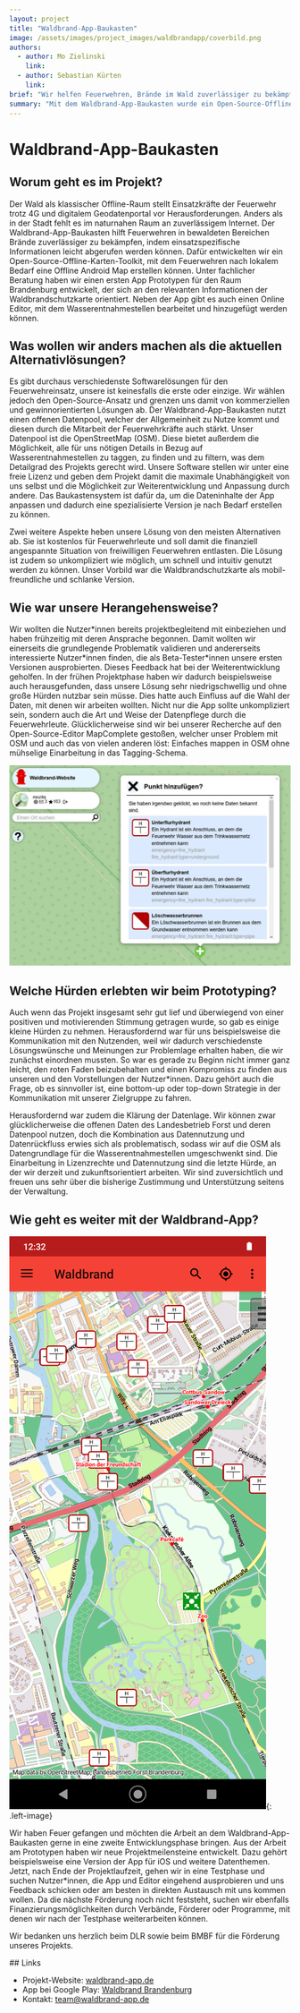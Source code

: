 ```yaml
---
layout: project
title: "Waldbrand-App-Baukasten"
image: /assets/images/project_images/waldbrandapp/coverbild.png
authors:
  - author: Mo Zielinski
    link:
  - author: Sebastian Kürten
    link:
brief: "Wir helfen Feuerwehren, Brände im Wald zuverlässiger zu bekämpfen."
summary: "Mit dem Waldbrand-App-Baukasten wurde ein Open-Source-Offline-Karten-Toolkit geschaffen, mit dem Feuerwehren nach lokalem Bedarf eine Offline Android Map erstellen können."
---
```


<link rel="stylesheet" href="/assets/css/waldbrandapp.css">

# Waldbrand-App-Baukasten

## Worum geht es im Projekt?

Der Wald als klassischer Offline-Raum stellt Einsatzkräfte der Feuerwehr trotz 4G und digitalem Geodatenportal vor Herausforderungen. Anders als in der Stadt fehlt es im naturnahen Raum an zuverlässigem Internet. Der Waldbrand-App-Baukasten hilft Feuerwehren in bewaldeten Bereichen Brände zuverlässiger zu bekämpfen, indem einsatzspezifische Informationen leicht abgerufen werden können. Dafür entwickelten wir ein Open-Source-Offline-Karten-Toolkit, mit dem Feuerwehren nach lokalem Bedarf eine Offline Android Map erstellen können. Unter fachlicher Beratung haben wir einen ersten App Prototypen für den Raum Brandenburg entwickelt, der sich an den relevanten Informationen der Waldbrandschutzkarte orientiert. Neben der App gibt es auch einen Online Editor, mit dem Wasserentnahmestellen bearbeitet und hinzugefügt werden können.

## Was wollen wir anders machen als die aktuellen Alternativlösungen?

Es gibt durchaus verschiedenste Softwarelösungen für den Feuerwehreinsatz, unsere ist keinesfalls die erste oder einzige. Wir wählen jedoch den Open-Source-Ansatz und grenzen uns damit von kommerziellen und gewinnorientierten Lösungen ab. Der Waldbrand-App-Baukasten nutzt einen offenen Datenpool, welcher der Allgemeinheit zu Nutze kommt und diesen durch die Mitarbeit der Feuerwehrkräfte auch stärkt. Unser Datenpool ist die OpenStreetMap (OSM). Diese bietet außerdem die Möglichkeit, alle für uns nötigen Details in Bezug auf Wasserentnahmestellen zu taggen, zu finden und zu filtern, was dem Detailgrad des Projekts gerecht wird. Unsere Software stellen wir unter eine freie Lizenz und geben dem Projekt damit die maximale Unabhängigkeit von uns selbst und die Möglichkeit zur Weiterentwicklung und Anpassung durch andere. Das Baukastensystem ist dafür da, um die Dateninhalte der App anpassen und dadurch eine spezialisierte Version je nach Bedarf erstellen zu können.

Zwei weitere Aspekte heben unsere Lösung von den meisten Alternativen ab. Sie ist kostenlos für Feuerwehrleute und soll damit die finanziell angespannte Situation von freiwilligen Feuerwehren entlasten. Die Lösung ist zudem so unkompliziert wie möglich, um schnell und intuitiv genutzt werden zu können. Unser Vorbild war die Waldbrandschutzkarte als mobil-freundliche und schlanke Version.

## Wie war unsere Herangehensweise?

Wir wollten die Nutzer\*innen bereits projektbegleitend mit einbeziehen und haben frühzeitig mit deren Ansprache begonnen. Damit wollten wir einerseits die grundlegende Problematik validieren und andererseits interessierte Nutzer\*innen finden, die als Beta-Tester\*innen unsere ersten Versionen ausprobierten. Dieses Feedback hat bei der Weiterentwicklung geholfen. In der frühen Projektphase haben wir dadurch beispielsweise auch herausgefunden, dass unsere Lösung sehr niedrigschwellig und ohne große Hürden nutzbar sein müsse. Dies hatte auch Einfluss auf die Wahl der Daten, mit denen wir arbeiten wollten. Nicht nur die App sollte unkompliziert sein, sondern auch die Art und Weise der Datenpflege durch die Feuerwehrleute. Glücklicherweise sind wir bei unserer Recherche auf den Open-Source-Editor MapComplete gestoßen, welcher unser Problem mit OSM und auch das von vielen anderen löst: Einfaches mappen in OSM ohne mühselige Einarbeitung in das Tagging-Schema.

![](/assets/images/project_images/waldbrandapp/editor.jpg)

## Welche Hürden erlebten wir beim Prototyping?

Auch wenn das Projekt insgesamt sehr gut lief und überwiegend von einer positiven und motivierenden Stimmung getragen wurde, so gab es einige kleine Hürden zu nehmen. Herausfordernd war für uns beispielsweise die Kommunikation mit den Nutzenden, weil wir dadurch verschiedenste Lösungswünsche und Meinungen zur Problemlage erhalten haben, die wir zunächst einordnen mussten. So war es gerade zu Beginn nicht immer ganz leicht, den roten Faden beizubehalten und einen Kompromiss zu finden aus unseren und den Vorstellungen der Nutzer\*innen. Dazu gehört auch die Frage, ob es sinnvoller ist, eine bottom-up oder top-down Strategie in der Kommunikation mit unserer Zielgruppe zu fahren.

Herausfordernd war zudem die Klärung der Datenlage. Wir können zwar glücklicherweise die offenen Daten des Landesbetrieb Forst und deren Datenpool nutzen, doch die Kombination aus Datennutzung und Datenrückfluss erwies sich als problematisch, sodass wir auf die OSM als Datengrundlage für die Wasserentnahmestellen umgeschwenkt sind. Die Einarbeitung in Lizenzrechte und Datennutzung sind die letzte Hürde, an der wir derzeit und zukunftsorientiert arbeiten. Wir sind zuversichtlich und freuen uns sehr über die bisherige Zustimmung und Unterstützung seitens der Verwaltung.

## Wie geht es weiter mit der Waldbrand-App?

![](/assets/images/project_images/waldbrandapp/app.png){: .left-image}

Wir haben Feuer gefangen und möchten die Arbeit an dem Waldbrand-App-Baukasten gerne in eine zweite Entwicklungsphase bringen. Aus der Arbeit am Prototypen haben wir neue Projektmeilensteine entwickelt. Dazu gehört beispielsweise eine Version der App für iOS und weitere Datenthemen. Jetzt, nach Ende der Projektlaufzeit, gehen wir in eine Testphase und suchen Nutzer\*innen, die App und Editor eingehend ausprobieren und uns Feedback schicken oder am besten in direkten Austausch mit uns kommen wollen. Da die nächste Förderung noch nicht feststeht, suchen wir ebenfalls Finanzierungsmöglichkeiten durch Verbände, Förderer oder Programme, mit denen wir nach der Testphase weiterarbeiten können.

Wir bedanken uns herzlich beim DLR sowie beim BMBF für die Förderung unseres Projekts.

<div style="clear:both" />
## Links

* Projekt-Website: [waldbrand-app.de](https://waldbrand-app.de/)
* App bei Google Play: [Waldbrand Brandenburg](https://play.google.com/store/apps/details?id=de.waldbrandapp.brandenburg)
* Kontakt: [team@waldbrand-app.de](mailto:team@waldbrand-app.de)

